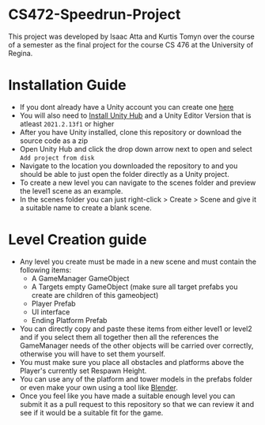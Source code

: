 # CS472-Speedrun-Project

This project was developed by Isaac Atta and Kurtis Tomyn over the course of a semester as the final project for the course CS 476 at the University of Regina.
 
#  Installation Guide
* If you dont already have a Unity account you can create one [here](https://unity.com/)
* You will also need to [Install Unity Hub](https://unity3d.com/get-unity/download) and a Unity Editor Version that is atleast `2021.2.13f1` or higher
* After you have Unity installed, clone this repository or download the source code as a zip
* Open Unity Hub and click the drop down arrow next to open and select `Add project from disk`
* Navigate to the location you downloaded the repository to and you should be able to just open the folder directly as a Unity project.
* To create a new level you can navigate to the scenes folder and preview the level1 scene as an example.
* In the scenes folder you can just right-click > Create > Scene and give it a suitable name to create a blank scene.

# Level Creation guide
* Any level you create must be made in a new scene and must contain the following items:
  * A GameManager GameObject
  * A Targets empty GameObject (make sure all target prefabs you create are children of this gameobject)
  * Player Prefab
  * UI interface
  * Ending Platform Prefab
* You can directly copy and paste these items from either level1 or level2 and if you select them all together then all the references the GameManager needs of the other objects will be carried over correctly, otherwise you will have to set them yourself.
* You must make sure you place all obstacles and platforms above the Player's currently set Respawn Height.
* You can use any of the platform and tower models in the prefabs folder or even make your own using a tool like [Blender](https://www.blender.org/).
* Once you feel like you have made a suitable enough level you can submit it as a pull request to this repository so that we can review it and see if it would be a suitable fit for the game.



